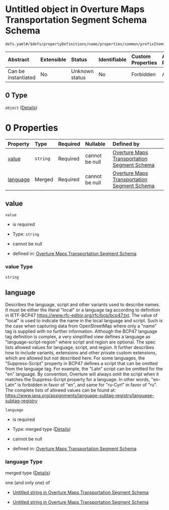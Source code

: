 # Untitled object in Overture Maps Transportation Segment Schema Schema

```txt
defs.yaml#/$defs/propertyDefinitions/name/properties/common/prefixItems/0
```



| Abstract            | Extensible | Status         | Identifiable | Custom Properties | Additional Properties | Access Restrictions | Defined In                                                                                 |
| :------------------ | :--------- | :------------- | :----------- | :---------------- | :-------------------- | :------------------ | :----------------------------------------------------------------------------------------- |
| Can be instantiated | No         | Unknown status | No           | Forbidden         | Allowed               | none                | [defs.yaml\*](../../../../../../../tmp/jsonschema/schema/defs.yaml "open original schema") |

## 0 Type

`object` ([Details](defs-defs-propertydefinitions-name-properties-common-prefixitems-0.md))

# 0 Properties

| Property              | Type     | Required | Nullable       | Defined by                                                                                                                                                                         |
| :-------------------- | :------- | :------- | :------------- | :--------------------------------------------------------------------------------------------------------------------------------------------------------------------------------- |
| [value](#value)       | `string` | Required | cannot be null | [Overture Maps Transportation Segment Schema](defs-defs-propertydefinitions-nameproperty-properties-value.md "defs.yaml#/$defs/propertyDefinitions/nameProperty/properties/value") |
| [language](#language) | Merged   | Required | cannot be null | [Overture Maps Transportation Segment Schema](defs-defs-propertydefinitions-language.md "defs.yaml#/$defs/propertyDefinitions/nameProperty/properties/language")                   |

## value



`value`

*   is required

*   Type: `string`

*   cannot be null

*   defined in: [Overture Maps Transportation Segment Schema](defs-defs-propertydefinitions-nameproperty-properties-value.md "defs.yaml#/$defs/propertyDefinitions/nameProperty/properties/value")

### value Type

`string`

## language

Describes the language, script and other variants used to describe names. It must be either the literal "local" or a language tag according to definition in IETF-BCP47 <https://www.rfc-editor.org/rfc/bcp/bcp47.txt>.
The value of "local" is used to indicate the name in the local language and script. Such is the case when capturing data from OpenStreetMap where only a "name" tag is supplied with no further information.
Although the BCP47 language tag definition is complex, a very simplified view defines a language as "language-script-region" where script and region are optional. The spec lists allowed values for language, script, and region. It further describes how to include variants, extensions and other private custom extensions, which are allowed but not described here.
For some languages, the "Suppress-Script" property in BCP47 defines a script that can be omitted from the language tag. For example, the "Latn" script can be omitted for the "en" language. By convention, Overture will always omit the script when it matches the Suppress-Script property for a language. In other words, "en-Latn" is forbidden in favor of "en", and same for "ru-Cyrl" in favor of "ru".
The complete lists of allowed values can be found at: <https://www.iana.org/assignments/language-subtag-registry/language-subtag-registry>

`language`

*   is required

*   Type: merged type ([Details](defs-defs-propertydefinitions-language.md))

*   cannot be null

*   defined in: [Overture Maps Transportation Segment Schema](defs-defs-propertydefinitions-language.md "defs.yaml#/$defs/propertyDefinitions/nameProperty/properties/language")

### language Type

merged type ([Details](defs-defs-propertydefinitions-language.md))

one (and only one) of

*   [Untitled string in Overture Maps Transportation Segment Schema](defs-defs-propertydefinitions-language-oneof-0.md "check type definition")

*   [Untitled string in Overture Maps Transportation Segment Schema](defs-defs-propertydefinitions-language-oneof-1.md "check type definition")
